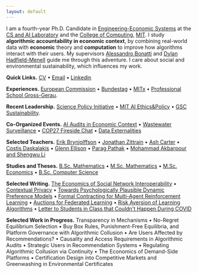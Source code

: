 ```yaml
---
layout: default
---
```

I am a fourth-year Ph.D. Candidate in [Engineering-Economic Systems](https://www.sciencedirect.com/science/article/pii/S1474667017602544) at the [CS and AI Laboratory](csail.mit.edu) and the [College of Computing](computing.mit.edu), [MIT](mit.edu). I study **algorithmic accountability in economic context**, by combining real-world data with **economic** theory and **computation** to improve how algorithms interact with their users. My supervisors [Alessandro Bonatti](https://www.mit.edu/~bonatti/) and [Dylan Hadfield-Menell](https://engineering.mit.edu/faculty/dylan-hadfield-menell/) guide me through this adventure. I care about social and environmental sustainability, which influences my work.

**Quick Links.** [CV](./assets/docs/CV.pdf) • [Email](mailto:haupt@mit.edu) • [Linkedin](linkedin.com/in/indraos)

**Experiences.** [European Commission](https://ec.europa.eu/info/departments/competition_en) • [Bundestag](https://en.wikipedia.org/wiki/Nordsachsen_(electoral_district)) • [MITx](https://www.edx.org/course/machine-learning-with-python-from-linear-models-to) • [Professional School Gross-Gerau](https://www.teachfirst.de/).

**Recent Leadership.** [Science Policy Initiative](https://mitspi.slack.com/) • [MIT AI Ethics&Policy](https://mitaiethics.github.io/) • [GSC Sustainability](https://calendar.mit.edu/event/gsc_sustainability_solveathon).

**Co-Organized Events.** [AI Audits in Economic Context](https://mitaiethics.github.io/algorithmic_audits/) • [Wastewater Surveillance](https://www.itgh.org/post/event-wastewater-surveillance-technology-ethical-legal-and-social-perspectives) • [COP27 Fireside Chat](https://calendar.google.com/calendar/u/0/r/month/2022/10/5?eid=MzBsNG10OG0xcXFwNXM2dTZpdDdrdGdiNTggY19iaWhvanNmNjVjYXQzampvYTZ2MWU0Ymtra0Bn&ctz=America/New_York) • [Data Externalities](https://www.youtube.com/watch?v=c0cVUlk9czc)

**Selected Teachers.** [Erik Brynjolffson](http://web.mit.edu/15.575/575_syllabus.html) • [Jonathan Zittrain](https://cyber.harvard.edu/story/2021-07/design-democratic-discourse) • [Ash Carter](https://www.coursicle.com/harvard/courses/IGA/505/) • [Costis Daskalakis](http://people.csail.mit.edu/costis/6853fa2011/) • [Glenn Ellison](https://ocw.mit.edu/courses/14-271-industrial-organization-i-fall-2013/) • [Parag Pathak](http://docplayer.net/18504865-14-125-market-design.html) • [Mohammad Akbarpour and Shengwu Li](https://explorecourses.stanford.edu/search?view=catalog&filter-coursestatus-Active=on&page=0&catalog=&q=ECON+284%3A+Simplicity+and+Complexity+in+Economic+Theory&collapse=)

**Studies and Theses.** [B.Sc. Mathematics](assets/papers/thesis_bsc_math.pdf) • [M.Sc. Mathematics](assets/papers/thesis_msc_math.pdf) • [M.Sc. Economics](assets/papers/thesis_msc_econ.pdf) • [B.Sc. Computer Science](assets/papers/thesis_bsc_cs.pdf)

**Selected Writing.** [The Economics of Social Network Interoperability](./assets/papers/term_economics_of_sni.pdf) • [Contextual Privacy](https://dl.acm.org/doi/10.1145/3490486.3538259) • [Towards Psychologically Plausible Dynamic Preference Models](https://dl.acm.org/doi/fullHtml/10.1145/3523227.3546778) • [Formal Contracting for Multi-Agent Reinforcement Learning](https://arxiv.org/abs/2208.10469) • [Auctions for Federated Learning](https://arxiv.org/abs/2103.14375) • [Risk Aversion of Learning Algorithms](https://arxiv.org/abs/2205.04619) • [Letter to Students in Class that Couldn't Happen During COVID](./letter.html)

**Selected Work in Progress.** Transparency in Mechanisms • No-Regret Equilibrium Selection • Buy Box Rules, Punishment-Free Equilibria, and Platform Governance with Algorithmic Collusion • Are Users Affected by Recommendations? • Causality and Access Requirements in Algorithmic Audits • Strategic Users in Recommendation Systems • Regulating Algorithmic Collusion via Continuity • The Economics of Demand-Side Platforms • Certification Design into Competitive Markets and Greenwashing in Environmental Certificates